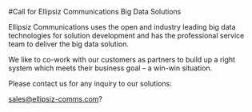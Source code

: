 #Call for Ellipsiz Communications Big Data SolutionsEllipsiz Communications uses the open and industry leading big data technologies for solution development and has the professional service team to deliver the big data solution.We like to co-work with our customers as partners to build up a right system which meets their business goal – a win-win situation.Please contact us for any inquiry to our solutions:sales@ellipsiz-comms.com?